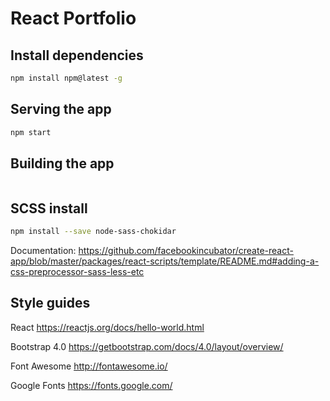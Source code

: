 # React Portfolio

## Install dependencies
```bash
npm install npm@latest -g
```

## Serving the app
```bash
npm start
```

## Building the app
```bash

```

## SCSS install
```bash
npm install --save node-sass-chokidar
```
Documentation:
https://github.com/facebookincubator/create-react-app/blob/master/packages/react-scripts/template/README.md#adding-a-css-preprocessor-sass-less-etc

## Style guides

React
https://reactjs.org/docs/hello-world.html

Bootstrap 4.0
https://getbootstrap.com/docs/4.0/layout/overview/

Font Awesome
http://fontawesome.io/

Google Fonts
https://fonts.google.com/
